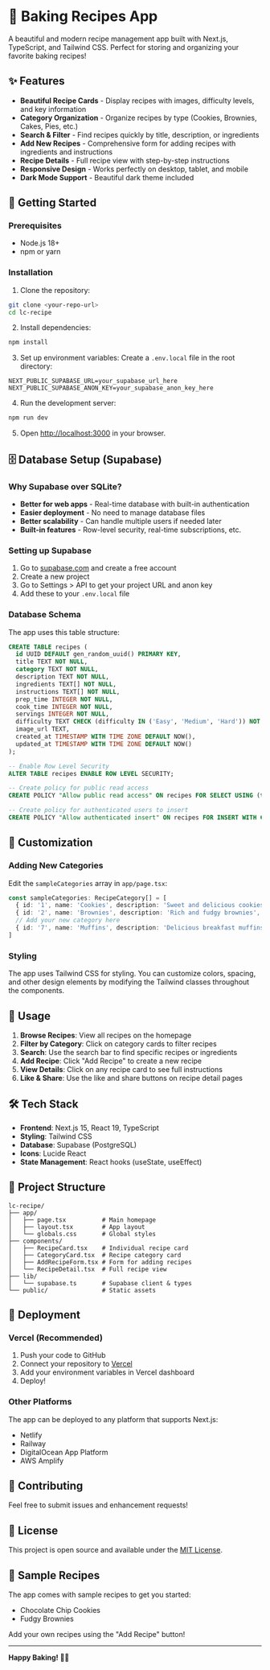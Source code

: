 # 🍰 Baking Recipes App

A beautiful and modern recipe management app built with Next.js, TypeScript, and Tailwind CSS. Perfect for storing and organizing your favorite baking recipes!

## ✨ Features

- **Beautiful Recipe Cards** - Display recipes with images, difficulty levels, and key information
- **Category Organization** - Organize recipes by type (Cookies, Brownies, Cakes, Pies, etc.)
- **Search & Filter** - Find recipes quickly by title, description, or ingredients
- **Add New Recipes** - Comprehensive form for adding recipes with ingredients and instructions
- **Recipe Details** - Full recipe view with step-by-step instructions
- **Responsive Design** - Works perfectly on desktop, tablet, and mobile
- **Dark Mode Support** - Beautiful dark theme included

## 🚀 Getting Started

### Prerequisites

- Node.js 18+ 
- npm or yarn

### Installation

1. Clone the repository:
```bash
git clone <your-repo-url>
cd lc-recipe
```

2. Install dependencies:
```bash
npm install
```

3. Set up environment variables:
Create a `.env.local` file in the root directory:
```env
NEXT_PUBLIC_SUPABASE_URL=your_supabase_url_here
NEXT_PUBLIC_SUPABASE_ANON_KEY=your_supabase_anon_key_here
```

4. Run the development server:
```bash
npm run dev
```

5. Open [http://localhost:3000](http://localhost:3000) in your browser.

## 🗄️ Database Setup (Supabase)

### Why Supabase over SQLite?

- **Better for web apps** - Real-time database with built-in authentication
- **Easier deployment** - No need to manage database files
- **Better scalability** - Can handle multiple users if needed later
- **Built-in features** - Row-level security, real-time subscriptions, etc.

### Setting up Supabase

1. Go to [supabase.com](https://supabase.com) and create a free account
2. Create a new project
3. Go to Settings > API to get your project URL and anon key
4. Add these to your `.env.local` file

### Database Schema

The app uses this table structure:

```sql
CREATE TABLE recipes (
  id UUID DEFAULT gen_random_uuid() PRIMARY KEY,
  title TEXT NOT NULL,
  category TEXT NOT NULL,
  description TEXT NOT NULL,
  ingredients TEXT[] NOT NULL,
  instructions TEXT[] NOT NULL,
  prep_time INTEGER NOT NULL,
  cook_time INTEGER NOT NULL,
  servings INTEGER NOT NULL,
  difficulty TEXT CHECK (difficulty IN ('Easy', 'Medium', 'Hard')) NOT NULL,
  image_url TEXT,
  created_at TIMESTAMP WITH TIME ZONE DEFAULT NOW(),
  updated_at TIMESTAMP WITH TIME ZONE DEFAULT NOW()
);

-- Enable Row Level Security
ALTER TABLE recipes ENABLE ROW LEVEL SECURITY;

-- Create policy for public read access
CREATE POLICY "Allow public read access" ON recipes FOR SELECT USING (true);

-- Create policy for authenticated users to insert
CREATE POLICY "Allow authenticated insert" ON recipes FOR INSERT WITH CHECK (true);
```

## 🎨 Customization

### Adding New Categories

Edit the `sampleCategories` array in `app/page.tsx`:

```typescript
const sampleCategories: RecipeCategory[] = [
  { id: '1', name: 'Cookies', description: 'Sweet and delicious cookies', icon: '🍪' },
  { id: '2', name: 'Brownies', description: 'Rich and fudgy brownies', icon: '🍫' },
  // Add your new category here
  { id: '7', name: 'Muffins', description: 'Delicious breakfast muffins', icon: '🧁' },
]
```

### Styling

The app uses Tailwind CSS for styling. You can customize colors, spacing, and other design elements by modifying the Tailwind classes throughout the components.

## 📱 Usage

1. **Browse Recipes**: View all recipes on the homepage
2. **Filter by Category**: Click on category cards to filter recipes
3. **Search**: Use the search bar to find specific recipes or ingredients
4. **Add Recipe**: Click "Add Recipe" to create a new recipe
5. **View Details**: Click on any recipe card to see full instructions
6. **Like & Share**: Use the like and share buttons on recipe detail pages

## 🛠️ Tech Stack

- **Frontend**: Next.js 15, React 19, TypeScript
- **Styling**: Tailwind CSS
- **Database**: Supabase (PostgreSQL)
- **Icons**: Lucide React
- **State Management**: React hooks (useState, useEffect)

## 📁 Project Structure

```
lc-recipe/
├── app/
│   ├── page.tsx          # Main homepage
│   ├── layout.tsx        # App layout
│   └── globals.css       # Global styles
├── components/
│   ├── RecipeCard.tsx    # Individual recipe card
│   ├── CategoryCard.tsx  # Recipe category card
│   ├── AddRecipeForm.tsx # Form for adding recipes
│   └── RecipeDetail.tsx  # Full recipe view
├── lib/
│   └── supabase.ts       # Supabase client & types
└── public/               # Static assets
```

## 🚀 Deployment

### Vercel (Recommended)

1. Push your code to GitHub
2. Connect your repository to [Vercel](https://vercel.com)
3. Add your environment variables in Vercel dashboard
4. Deploy!

### Other Platforms

The app can be deployed to any platform that supports Next.js:
- Netlify
- Railway
- DigitalOcean App Platform
- AWS Amplify

## 🤝 Contributing

Feel free to submit issues and enhancement requests!

## 📄 License

This project is open source and available under the [MIT License](LICENSE).

## 🍪 Sample Recipes

The app comes with sample recipes to get you started:
- Chocolate Chip Cookies
- Fudgy Brownies

Add your own recipes using the "Add Recipe" button!

---

**Happy Baking! 🎂✨**
